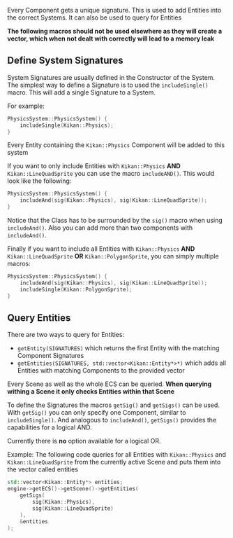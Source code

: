 
Every Component gets a unique signature. This is used to add Entities into the correct Systems.
It can also be used to query for Entities

**The following macros should not be used elsewhere as they will create a vector, which when not dealt with correctly will lead to a memory leak**
## Define System Signatures

System Signatures are usually defined in the Constructor of the System.
The simplest way to define a Signature is to used the `includeSingle()` macro.
This will add a single Signature to a System. 

For example:
```c++
PhysicsSystem::PhysicsSystem() {  
    includeSingle(Kikan::Physics);  
}
```
Every Entity containing the `Kikan::Physics` Component will be added to this system

If you want to only include Entities with `Kikan::Physics` **AND** `Kikan::LineQuadSprite` you can use the macro `includeAND()`. This would look like the following:
```C++
PhysicsSystem::PhysicsSystem() {  
    includeAnd(sig(Kikan::Physics), sig(Kikan::LineQuadSprite));  
}
```
Notice that the Class has to be surrounded by the `sig()` macro when using `includeAnd()`.
Also you can add more than two components with `includeAnd()`.

Finally if you want to include all Entities with `Kikan::Physics` **AND** `Kikan::LineQuadSprite` **OR** `Kikan::PolygonSprite`, you can simply multiple macros:
```c++
PhysicsSystem::PhysicsSystem() {  
    includeAnd(sig(Kikan::Physics), sig(Kikan::LineQuadSprite));  
    includeSingle(Kikan::PolygonSprite);
}
```


## Query Entities

There are two ways to query for Entities:
- `getEntity(SIGNATURES)` which returns the first Entity with the matching Component Signatures
- `getEntities(SIGNATURES, std::vector<Kikan::Entity*>*)` which adds all Entities with matching Components to the provided vector

Every Scene as well as the whole ECS can be queried.
**When querying withing a Scene it only checks Entities within that Scene**

To define the Signatures the macros `getSig()` and `getSigs()` can be used.
With `getSig()` you can only specify one Component, similar to `includeSingle()`.
And analogous to `includeAnd()`, `getSigs()` provides the capabilities for a logical AND.

Currently there is **no** option available for a logical OR.

Example:
The following code queries for all Entities with `Kikan::Physics` and `Kikan::LineQuadSprite` from the currently active Scene and puts them into the vector called entities
```c++
std::vector<Kikan::Entity*> entities;
engine->getECS()->getScene()->getEntities(
	getSigs(
		sig(Kikan::Physics), 
		sig(Kikan::LineQuadSprite)
	),
	&entities
);
```

